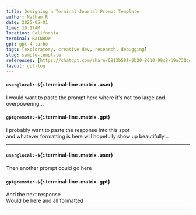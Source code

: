 ```yaml
---
title: Designing a Terminal-Journal Prompt Template
author: Nathan R
date: 2025-05-01
time: 10:17AM
location: California
terminal: RAINBOW
gpt: gpt-4-turbo
tags: [exploratory, creative dev, research, debugging]
slug: sample-template
references: [https://chatgpt.com/share/6813b58f-0b20-8010-99c8-19a731cdc252]
layout: gpt-log
---
```


#### **`user@local:~$`**{:.terminal-line .matrix .user}
I would want to paste the prompt here where it's not too large and overpowering...

#### **`gpt@remote:~$`**{:.terminal-line .matrix .gpt}
I probably want to paste the response into this spot  
and whatever formatting is here will hopefully show up beautifully...

---

#### **`user@local:~$`**{:.terminal-line .matrix .user}
Then another prompt could go here

#### **`gpt@remote:~$`**{:.terminal-line .matrix .gpt}
And the next response  
Would be here and all formatted

---

